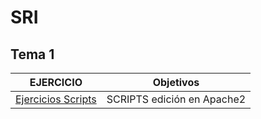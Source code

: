 # SRI
## Tema 1
| EJERCICIO | Objetivos |
| --- | --- |
| [Ejercicios Scripts](https://github.com/laviro98/SRI/blob/main/Ejercicios_scripts/Procedimiento.md) | SCRIPTS edición en Apache2 |

